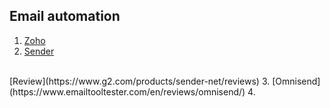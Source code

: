 ## Email automation
 1. [Zoho](https://www.zoho.com/)
 2. [Sender](https://www.sender.net/automated-email/)
<br>
     [Review](https://www.g2.com/products/sender-net/reviews)
 3. [Omnisend](https://www.emailtooltester.com/en/reviews/omnisend/)
 4. 
